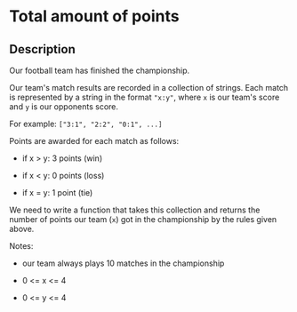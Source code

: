 # Total amount of points

## Description

Our football team has finished the championship.

Our team's match results are recorded in a collection of strings. Each match is represented by a string in the format `"x:y"`, where `x` is our team's score and `y` is our opponents score.

For example: `["3:1", "2:2", "0:1", ...]`

Points are awarded for each match as follows:

- if x > y: 3 points (win)

- if x < y: 0 points (loss)

- if x = y: 1 point (tie)

We need to write a function that takes this collection and returns the number of points our team (`x`) got in the championship by the rules given above.

Notes:

- our team always plays 10 matches in the championship

- 0 <= x <= 4

- 0 <= y <= 4
